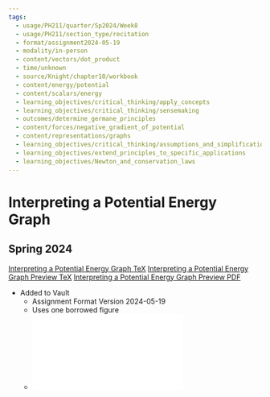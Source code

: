```yaml
---
tags:
  - usage/PH211/quarter/Sp2024/Week8
  - usage/PH211/section_type/recitation
  - format/assignment2024-05-19
  - modality/in-person
  - content/vectors/dot_product
  - time/unknown
  - source/Knight/chapter10/workbook
  - content/energy/potential
  - content/scalars/energy
  - learning_objectives/critical_thinking/apply_concepts
  - learning_objectives/critical_thinking/sensemaking
  - outcomes/determine_germane_principles
  - content/forces/negative_gradient_of_potential
  - content/representations/graphs
  - learning_objectives/critical_thinking/assumptions_and_simplifications
  - learning_objectives/extend_principles_to_specific_applications
  - learning_objectives/Newton_and_conservation_laws
---
```

# Interpreting a Potential Energy Graph
## Spring 2024
[Interpreting a Potential Energy Graph TeX](./Interpreting_a_Potential_Energy_Graph.tex)
[Interpreting a Potential Energy Graph Preview TeX](./Interpreting_a_Potential_Energy_Graph_Preview.tex)
[Interpreting a Potential Energy Graph Preview PDF](./Interpreting_a_Potential_Energy_Graph_Preview.pdf)
* Added to Vault
	* Assignment Format Version 2024-05-19
	* Uses one borrowed figure
	* ![PE Graph to Interpret](PE_Graph_to_Interpret.pdf)